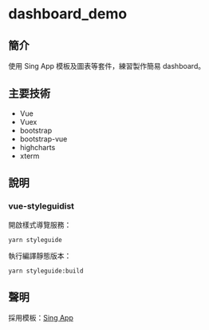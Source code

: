 # dashboard_demo

## 簡介
使用 Sing App 模板及圖表等套件，練習製作簡易 dashboard。

## 主要技術
* Vue
* Vuex
* bootstrap
* bootstrap-vue
* highcharts
* xterm

## 說明
### vue-styleguidist
開啟樣式導覽服務：

`yarn styleguide`

執行編譯靜態版本：

`yarn styleguide:build`

## 聲明
採用模板：[Sing App](http://https://github.com/flatlogic/sing-app-vue-dashboard "Sing App") 

